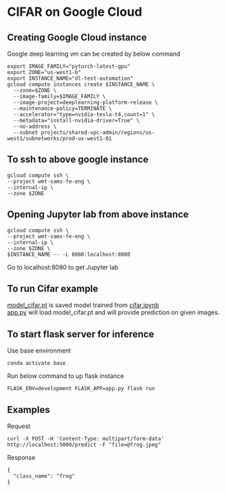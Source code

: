 # CIFAR on Google Cloud

## Creating Google Cloud instance
Google deep learning vm can be created by below command
```
export IMAGE_FAMILY="pytorch-latest-gpu"
export ZONE="us-west1-b"
export INSTANCE_NAME="dl-test-automation"
gcloud compute instances create $INSTANCE_NAME \
  --zone=$ZONE \
  --image-family=$IMAGE_FAMILY \
  --image-project=deeplearning-platform-release \
  --maintenance-policy=TERMINATE \
  --accelerator="type=nvidia-tesla-t4,count=1" \
  --metadata="install-nvidia-driver=True" \
  --no-address \
  --subnet projects/shared-vpc-admin/regions/us-west1/subnetworks/prod-us-west1-01 
  ```

## To ssh to above google instance
```
gcloud compute ssh \
--project wmt-sams-fe-eng \
--internal-ip \
--zone $ZONE
```

## Opening Jupyter lab from above instance
```
gcloud compute ssh \
--project wmt-sams-fe-eng \
--internal-ip \
--zone $ZONE \
$INSTANCE_NAME -- -L 8080:localhost:8080
```
Go to localhost:8080 to get Jupyter lab 

## To run Cifar example
[model_cifar.pt](model_cifar.pt) is saved model trained from [cifar.ipynb](cifar.ipynb) <br>
[app.py](app.py) will load model_cifar.pt and will provide prediction on given images. 

## To start flask server for inference
Use base environment
```
conda activate base
```
Run below command to up flask instance
```
FLASK_ENV=development FLASK_APP=app.py flask run
```

## Examples
Request
```
curl -X POST -H 'Content-Type: multipart/form-data' http://localhost:5000/predict -F "file=@frog.jpeg"
```
Response
```
{
  "class_name": "frog"
}
```

